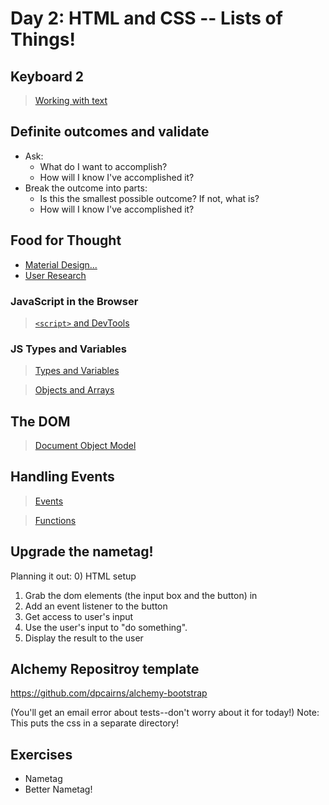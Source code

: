 # Day 2: HTML and CSS -- Lists of Things!

## Keyboard 2

> [Working with text](./notes/keyboard.md)

## Definite outcomes and validate

-   Ask:
    -   What do I want to accomplish?
    -   How will I know I've accomplished it?
-   Break the outcome into parts:
    -   Is this the smallest possible outcome? If not, what is?
    -   How will I know I've accomplished it?

## Food for Thought

-   [Material Design...](https://material.io/components/cards/)
-   [User Research](https://www.nngroup.com/articles/cards-component/)

### JavaScript in the Browser

> [`<script>` and DevTools](./notes/script.md)

### JS Types and Variables

> [Types and Variables](./notes/types-vars.md)

> [Objects and Arrays](./notes/objects-and-arrays.md)

## The DOM

> [Document Object Model](./notes/dom.md)

## Handling Events

> [Events](./notes/handling-events.md)

> [Functions](./notes/calling-functions.md)

## Upgrade the nametag!

Planning it out: 0) HTML setup

1. Grab the dom elements (the input box and the button) in
2. Add an event listener to the button
3. Get access to user's input
4. Use the user's input to "do something".
5. Display the result to the user

## Alchemy Repositroy template

https://github.com/dpcairns/alchemy-bootstrap

(You'll get an email error about tests--don't worry about it for today!)
Note: This puts the css in a separate directory!

## Exercises

-   Nametag
-   Better Nametag!
